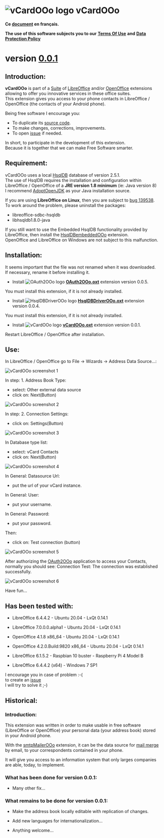 # ![vCardOOo logo](img/vCardOOo.png) vCardOOo

**Ce [document](https://prrvchr.github.io/vCardOOo/README_fr) en français.**

**The use of this software subjects you to our** [**Terms Of Use**](https://prrvchr.github.io/vCardOOo/vCardOOo/registration/TermsOfUse_en) **and** [**Data Protection Policy**](https://prrvchr.github.io/vCardOOo/vCardOOo/registration/PrivacyPolicy_en)

# version [0.0.1](https://prrvchr.github.io/vCardOOo#historical)

## Introduction:

**vCardOOo** is part of a [Suite](https://prrvchr.github.io/) of [LibreOffice](https://www.libreoffice.org/download/download/) and/or [OpenOffice](https://www.openoffice.org/download/index.html) extensions allowing to offer you innovative services in these office suites.  
This extension gives you access to your phone contacts in LibreOffice / OpenOffice (the contacts of your Android phone).

Being free software I encourage you:
- To duplicate its [source code](https://github.com/prrvchr/vCardOOo).
- To make changes, corrections, improvements.
- To open [issue](https://github.com/prrvchr/vCardOOo/issues/new) if needed.

In short, to participate in the development of this extension.  
Because it is together that we can make Free Software smarter.

## Requirement:

vCardOOo uses a local [HsqlDB](http://hsqldb.org/) database of version 2.5.1.  
The use of HsqlDB requires the installation and configuration within LibreOffice / OpenOffice of a **JRE version 1.8 minimum** (ie: Java version 8)  
I recommend [AdoptOpenJDK](https://adoptopenjdk.net/) as your Java installation source.

If you are using **LibreOffice on Linux**, then you are subject to [bug 139538](https://bugs.documentfoundation.org/show_bug.cgi?id=139538).  
To work around the problem, please uninstall the packages:
- libreoffice-sdbc-hsqldb
- libhsqldb1.8.0-java

If you still want to use the Embedded HsqlDB functionality provided by LibreOffice, then install the [HsqlDBembeddedOOo](https://prrvchr.github.io/HsqlDBembeddedOOo/) extension.  
OpenOffice and LibreOffice on Windows are not subject to this malfunction.

## Installation:

It seems important that the file was not renamed when it was downloaded.
If necessary, rename it before installing it.

- Install ![OAuth2OOo logo](https://prrvchr.github.io/OAuth2OOo/img/OAuth2OOo.png) **[OAuth2OOo.oxt](https://github.com/prrvchr/OAuth2OOo/raw/master/OAuth2OOo.oxt)** extension version 0.0.5.

You must install this extension, if it is not already installed.

- Install ![HsqlDBDriverOOo logo](https://prrvchr.github.io/HsqlDBDriverOOo/img/HsqlDBDriverOOo.png) **[HsqlDBDriverOOo.oxt](https://github.com/prrvchr/HsqlDBDriverOOo/raw/master/HsqlDBDriverOOo.oxt)** extension version 0.0.4.

You must install this extension, if it is not already installed.

- Install ![vCardOOo logo](img/vCardOOo.png) **[vCardOOo.oxt](https://github.com/prrvchr/vCardOOo/raw/master/vCardOOo.oxt)** extension version 0.0.1.

Restart LibreOffice / OpenOffice after installation.

## Use:

In LibreOffice / OpenOffice go to File -> Wizards -> Address Data Source...:

![vCardOOo screenshot 1](img/vCardOOo-1.png)

In step: 1. Address Book Type:
- select: Other external data source
- click on: Next(Button)

![vCardOOo screenshot 2](img/vCardOOo-2.png)

In step: 2. Connection Settings:
- click on: Settings(Button)

![vCardOOo screenshot 3](img/vCardOOo-3.png)

In Database type list:
- select: vCard Contacts
- click on: Next(Button)

![vCardOOo screenshot 4](img/vCardOOo-4.png)

In General: Datasource Url:
- put the url of your vCard instance.

In General: User:
- put your username.

In General: Password:
- put your password.

Then:
- click on: Test connection (button)

![vCardOOo screenshot 5](img/vCardOOo-5.png)

After authorizing the [OAuth2OOo](https://prrvchr.github.io/OAuth2OOo) application to access your Contacts, normally you should see: Connection Test: The connection was established successfully.

![vCardOOo screenshot 6](img/vCardOOo-6.png)

Have fun...

## Has been tested with:

* LibreOffice 6.4.4.2 - Ubuntu 20.04 -  LxQt 0.14.1

* LibreOffice 7.0.0.0.alpha1 - Ubuntu 20.04 -  LxQt 0.14.1

* OpenOffice 4.1.8 x86_64 - Ubuntu 20.04 - LxQt 0.14.1

* OpenOffice 4.2.0.Build:9820 x86_64 - Ubuntu 20.04 - LxQt 0.14.1

* LibreOffice 6.1.5.2 - Raspbian 10 buster - Raspberry Pi 4 Model B

* LibreOffice 6.4.4.2 (x64) - Windows 7 SP1

I encourage you in case of problem :-(  
to create an [issue](https://github.com/prrvchr/vCardOOo/issues/new)  
I will try to solve it ;-)

## Historical:

### Introduction:

This extension was written in order to make usable in free software (LibreOffice or OpenOffice) your personal data (your address book) stored in your Android phone.

With the [smtpMailerOOo](https://github.com/prrvchr/smtpMailerOOo/blob/master/smtpMailerOOo.oxt) extension, it can be the data source for [mail merge](https://en.wikipedia.org/wiki/Mail_merge) by email, to your correspondents contained in your phone.

It will give you access to an information system that only larges companies are able, today, to implement.

### What has been done for version 0.0.1:

- Many other fix...

### What remains to be done for version 0.0.1:

- Make the address book locally editable with replication of changes.

- Add new languages for internationalization...

- Anything welcome...
